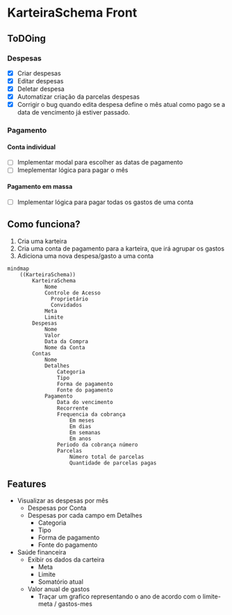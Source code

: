 # KarteiraSchema Front

## ToDOing

### Despesas
- [x] Criar despesas
- [x] Editar despesas
- [x] Deletar despesa
- [x] Automatizar criação da parcelas despesas
- [x] Corrigir o bug quando edita despesa define o mês atual como pago se a data de vencimento já estiver passado.

### Pagamento
#### Conta individual
- [ ] Implementar modal para escolher as datas de pagamento
- [ ] Imeplementar lógica para pagar o mês
 
#### Pagamento em massa
- [ ] Implementar lógica para pagar todas os gastos de uma conta

## Como funciona?

1. Cria uma karteira
2. Cria uma conta de pagamento para a karteira, que irá agrupar os gastos
2. Adiciona uma nova despesa/gasto a uma conta


```mermaid
mindmap
    ((KarteiraSchema))
        KarteiraSchema
            Nome
            Controle de Acesso
              Proprietário
              Convidados
            Meta
            Limite
        Despesas
            Nome
            Valor
            Data da Compra
            Nome da Conta
        Contas
            Nome
            Detalhes
                Categoria
                Tipo
                Forma de pagamento
                Fonte do pagamento
            Pagamento
                Data do vencimento
                Recorrente
                Frequencia da cobrança
                    Em meses
                    Em dias
                    Em semanas
                    Em anos
                Periodo da cobrança número
                Parcelas
                    Número total de parcelas
                    Quantidade de parcelas pagas
```

## Features

- Visualizar as despesas por mês
  - Despesas por Conta
  - Despesas por cada campo em Detalhes
    - Categoria
    - Tipo
    - Forma de pagamento
    - Fonte do pagamento
- Saúde financeira
  - Exibir os dados da carteira
    - Meta
    - Limite
    - Somatório atual
  - Valor anual de gastos
    - Traçar um grafico representando o ano de acordo com o limite-meta / gastos-mes
